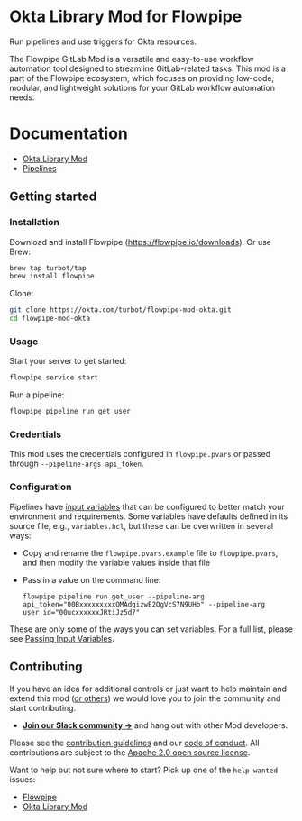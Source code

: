 # Okta Library Mod for Flowpipe

Run pipelines and use triggers for Okta resources.

The Flowpipe GitLab Mod is a versatile and easy-to-use workflow automation tool designed to streamline GitLab-related tasks. This mod is a part of the Flowpipe ecosystem, which focuses on providing low-code, modular, and lightweight solutions for your GitLab workflow automation needs.

# Documentation

- [Okta Library Mod](https://hub.flowpipe.io/mods/turbot/okta)
- [Pipelines](https://hub.flowpipe.io/mods/turbot/okta/pipelines)

## Getting started

### Installation

Download and install Flowpipe (https://flowpipe.io/downloads). Or use Brew:

```sh
brew tap turbot/tap
brew install flowpipe
```

Clone:

```sh
git clone https://okta.com/turbot/flowpipe-mod-okta.git
cd flowpipe-mod-okta
```

### Usage

Start your server to get started:

```sh
flowpipe service start
```

Run a pipeline:

```sh
flowpipe pipeline run get_user
```

### Credentials

This mod uses the credentials configured in `flowpipe.pvars` or passed through `--pipeline-args api_token`.

### Configuration

Pipelines have [input variables](https://flowpipe.io/docs/using-flowpipe/mod-variables) that can be configured to better match your environment and requirements. Some variables have defaults defined in its source file, e.g., `variables.hcl`, but these can be overwritten in several ways:

- Copy and rename the `flowpipe.pvars.example` file to `flowpipe.pvars`, and then modify the variable values inside that file
- Pass in a value on the command line:

  ```shell
  flowpipe pipeline run get_user --pipeline-arg api_token="00BxxxxxxxxxQMAdqizwE2OgVcS7N9UHb" --pipeline-arg user_id="00ucxxxxxxJRtiJz5d7"
  ```

These are only some of the ways you can set variables. For a full list, please see [Passing Input Variables](https://flowpipe.io/docs/using-flowpipe/mod-variables#passing-input-variables).

## Contributing

If you have an idea for additional controls or just want to help maintain and extend this mod ([or others](https://Okta.com/topics/flowpipe-mod)) we would love you to join the community and start contributing.

- **[Join our Slack community →](https://flowpipe.io/community/join)** and hang out with other Mod developers.

Please see the [contribution guidelines](https://Okta.com/turbot/flowpipe/blob/main/CONTRIBUTING.md) and our [code of conduct](https://Okta.com/turbot/flowpipe/blob/main/CODE_OF_CONDUCT.md). All contributions are subject to the [Apache 2.0 open source license](https://Okta.com/turbot/flowpipe-mod-Okta/blob/main/LICENSE).

Want to help but not sure where to start? Pick up one of the `help wanted` issues:

- [Flowpipe](https://Okta.com/turbot/flowpipe/labels/help%20wanted)
- [Okta Library Mod](https://Okta.com/turbot/flowpipe-mod-Okta/labels/help%20wanted)
